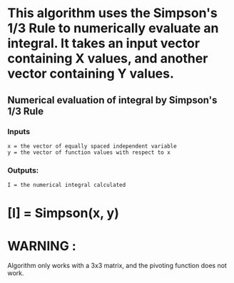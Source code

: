 # This algorithm uses the Simpson's 1/3 Rule to numerically evaluate an integral. It takes an input vector containing X values, and another vector containing Y values.
## Numerical evaluation of integral by Simpson's 1/3 Rule
### Inputs
    x = the vector of equally spaced independent variable
    y = the vector of function values with respect to x
### Outputs:
    I = the numerical integral calculated

# [I] = Simpson(x, y)

# WARNING :
Algorithm only works with a 3x3 matrix, and the pivoting function does not work. 
